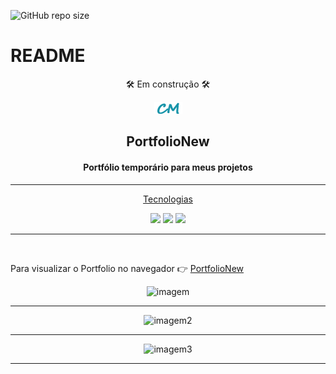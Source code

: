 ![GitHub repo size](https://img.shields.io/github/repo-size/messiashub/PortifolioNew)
# README

<div align ="center">
🛠️ Em construção 🛠️

  ![Logo](./icones/cm.png)

  ## PortfolioNew
</div>

<div align="center">

 #### Portfólio temporário para meus projetos
</div>

---

<p align="center">  
    <a href="#Tecnologias">Tecnologias</a>  
</p>

<div align="center">
  <img src="https://img.shields.io/badge/HTML5-E34F26?style=for-the-badge&logo=html5&logoColor=white">

  <img src="https://img.shields.io/badge/CSS3-1572B6?style=for-the-badge&logo=css3&logoColor=white">

  <img src="https://img.shields.io/badge/JavaScript-323330?style=for-the-badge&logo=javascript&logoColor=F7DF1E">
</div>



---
<br>


<p>Para visualizar o Portfolio no navegador  👉
<a href="https://messiashub.github.io/PortifolioNew/" target="_blank" rel="noopener noreferrer">PortfolioNew</a></p>


<div align="center">
 <img alt="imagem" src="./gifs/Portfolio.gif" width="500px">

 ***
 <img alt="imagem2" src="./gifs/Portfolio2.gif" width="500px">

 ***

 <img alt="imagem3" src="./gifs/Mobile.gif" width="200px">
</div>



***







